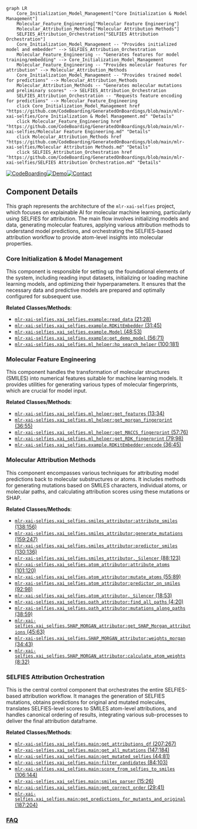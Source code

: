 ```mermaid
graph LR
    Core_Initialization_Model_Management["Core Initialization & Model Management"]
    Molecular_Feature_Engineering["Molecular Feature Engineering"]
    Molecular_Attribution_Methods["Molecular Attribution Methods"]
    SELFIES_Attribution_Orchestration["SELFIES Attribution Orchestration"]
    Core_Initialization_Model_Management -- "Provides initialized model and embedder" --> SELFIES_Attribution_Orchestration
    Molecular_Feature_Engineering -- "Generates features for model training/embedding" --> Core_Initialization_Model_Management
    Molecular_Feature_Engineering -- "Provides molecular features for attribution" --> Molecular_Attribution_Methods
    Core_Initialization_Model_Management -- "Provides trained model for predictions" --> Molecular_Attribution_Methods
    Molecular_Attribution_Methods -- "Generates molecular mutations and preliminary scores" --> SELFIES_Attribution_Orchestration
    SELFIES_Attribution_Orchestration -- "Requests feature encoding for predictions" --> Molecular_Feature_Engineering
    click Core_Initialization_Model_Management href "https://github.com/CodeBoarding/GeneratedOnBoardings/blob/main/mlr-xai-selfies/Core Initialization & Model Management.md" "Details"
    click Molecular_Feature_Engineering href "https://github.com/CodeBoarding/GeneratedOnBoardings/blob/main/mlr-xai-selfies/Molecular Feature Engineering.md" "Details"
    click Molecular_Attribution_Methods href "https://github.com/CodeBoarding/GeneratedOnBoardings/blob/main/mlr-xai-selfies/Molecular Attribution Methods.md" "Details"
    click SELFIES_Attribution_Orchestration href "https://github.com/CodeBoarding/GeneratedOnBoardings/blob/main/mlr-xai-selfies/SELFIES Attribution Orchestration.md" "Details"
```
[![CodeBoarding](https://img.shields.io/badge/Generated%20by-CodeBoarding-9cf?style=flat-square)](https://github.com/CodeBoarding/CodeBoarding)[![Demo](https://img.shields.io/badge/Try%20our-Demo-blue?style=flat-square)](https://www.codeboarding.org/demo)[![Contact](https://img.shields.io/badge/Contact%20us%20-%20contact@codeboarding.org-lightgrey?style=flat-square)](mailto:contact@codeboarding.org)

## Component Details

This graph represents the architecture of the `mlr-xai-selfies` project, which focuses on explainable AI for molecular machine learning, particularly using SELFIES for attribution. The main flow involves initializing models and data, generating molecular features, applying various attribution methods to understand model predictions, and orchestrating the SELFIES-based attribution workflow to provide atom-level insights into molecular properties.

### Core Initialization & Model Management
This component is responsible for setting up the foundational elements of the system, including reading input datasets, initializing or loading machine learning models, and optimizing their hyperparameters. It ensures that the necessary data and predictive models are prepared and optimally configured for subsequent use.


**Related Classes/Methods**:

- <a href="https://github.com/Bayer-Group/mlr-xai-selfies/blob/master/xai_selfies/example.py#L21-L28" target="_blank" rel="noopener noreferrer">`mlr-xai-selfies.xai_selfies.example:read_data` (21:28)</a>
- <a href="https://github.com/Bayer-Group/mlr-xai-selfies/blob/master/xai_selfies/example.py#L31-L45" target="_blank" rel="noopener noreferrer">`mlr-xai-selfies.xai_selfies.example.RDKitEmbedder` (31:45)</a>
- <a href="https://github.com/Bayer-Group/mlr-xai-selfies/blob/master/xai_selfies/example.py#L48-L53" target="_blank" rel="noopener noreferrer">`mlr-xai-selfies.xai_selfies.example.Model` (48:53)</a>
- <a href="https://github.com/Bayer-Group/mlr-xai-selfies/blob/master/xai_selfies/example.py#L56-L71" target="_blank" rel="noopener noreferrer">`mlr-xai-selfies.xai_selfies.example:get_demo_model` (56:71)</a>
- <a href="https://github.com/Bayer-Group/mlr-xai-selfies/blob/master/xai_selfies/ml_helper.py#L100-L181" target="_blank" rel="noopener noreferrer">`mlr-xai-selfies.xai_selfies.ml_helper:hp_search_helper` (100:181)</a>


### Molecular Feature Engineering
This component handles the transformation of molecular structures (SMILES) into numerical features suitable for machine learning models. It provides utilities for generating various types of molecular fingerprints, which are crucial for model input.


**Related Classes/Methods**:

- <a href="https://github.com/Bayer-Group/mlr-xai-selfies/blob/master/xai_selfies/ml_helper.py#L13-L34" target="_blank" rel="noopener noreferrer">`mlr-xai-selfies.xai_selfies.ml_helper:get_features` (13:34)</a>
- <a href="https://github.com/Bayer-Group/mlr-xai-selfies/blob/master/xai_selfies/ml_helper.py#L36-L55" target="_blank" rel="noopener noreferrer">`mlr-xai-selfies.xai_selfies.ml_helper:get_morgan_fingerprint` (36:55)</a>
- <a href="https://github.com/Bayer-Group/mlr-xai-selfies/blob/master/xai_selfies/ml_helper.py#L57-L76" target="_blank" rel="noopener noreferrer">`mlr-xai-selfies.xai_selfies.ml_helper:get_MACCS_fingerprint` (57:76)</a>
- <a href="https://github.com/Bayer-Group/mlr-xai-selfies/blob/master/xai_selfies/ml_helper.py#L79-L98" target="_blank" rel="noopener noreferrer">`mlr-xai-selfies.xai_selfies.ml_helper:get_RDK_fingerprint` (79:98)</a>
- <a href="https://github.com/Bayer-Group/mlr-xai-selfies/blob/master/xai_selfies/example.py#L36-L45" target="_blank" rel="noopener noreferrer">`mlr-xai-selfies.xai_selfies.example.RDKitEmbedder:encode` (36:45)</a>


### Molecular Attribution Methods
This component encompasses various techniques for attributing model predictions back to molecular substructures or atoms. It includes methods for generating mutations based on SMILES characters, individual atoms, or molecular paths, and calculating attribution scores using these mutations or SHAP.


**Related Classes/Methods**:

- <a href="https://github.com/Bayer-Group/mlr-xai-selfies/blob/master/xai_selfies/smiles_attributor.py#L138-L156" target="_blank" rel="noopener noreferrer">`mlr-xai-selfies.xai_selfies.smiles_attributor:attribute_smiles` (138:156)</a>
- <a href="https://github.com/Bayer-Group/mlr-xai-selfies/blob/master/xai_selfies/smiles_attributor.py#L159-L247" target="_blank" rel="noopener noreferrer">`mlr-xai-selfies.xai_selfies.smiles_attributor:generate_mutations` (159:247)</a>
- <a href="https://github.com/Bayer-Group/mlr-xai-selfies/blob/master/xai_selfies/smiles_attributor.py#L130-L136" target="_blank" rel="noopener noreferrer">`mlr-xai-selfies.xai_selfies.smiles_attributor:predictor_smiles` (130:136)</a>
- <a href="https://github.com/Bayer-Group/mlr-xai-selfies/blob/master/xai_selfies/smiles_attributor.py#L88-L123" target="_blank" rel="noopener noreferrer">`mlr-xai-selfies.xai_selfies.smiles_attributor._Silencer` (88:123)</a>
- <a href="https://github.com/Bayer-Group/mlr-xai-selfies/blob/master/xai_selfies/atom_attributor.py#L101-L120" target="_blank" rel="noopener noreferrer">`mlr-xai-selfies.xai_selfies.atom_attributor:attribute_atoms` (101:120)</a>
- <a href="https://github.com/Bayer-Group/mlr-xai-selfies/blob/master/xai_selfies/atom_attributor.py#L55-L89" target="_blank" rel="noopener noreferrer">`mlr-xai-selfies.xai_selfies.atom_attributor:mutate_atoms` (55:89)</a>
- <a href="https://github.com/Bayer-Group/mlr-xai-selfies/blob/master/xai_selfies/atom_attributor.py#L92-L98" target="_blank" rel="noopener noreferrer">`mlr-xai-selfies.xai_selfies.atom_attributor:predictor_on_smiles` (92:98)</a>
- <a href="https://github.com/Bayer-Group/mlr-xai-selfies/blob/master/xai_selfies/atom_attributor.py#L18-L53" target="_blank" rel="noopener noreferrer">`mlr-xai-selfies.xai_selfies.atom_attributor._Silencer` (18:53)</a>
- <a href="https://github.com/Bayer-Group/mlr-xai-selfies/blob/master/xai_selfies/path_attributor.py#L4-L20" target="_blank" rel="noopener noreferrer">`mlr-xai-selfies.xai_selfies.path_attributor:find_all_paths` (4:20)</a>
- <a href="https://github.com/Bayer-Group/mlr-xai-selfies/blob/master/xai_selfies/path_attributor.py#L38-L59" target="_blank" rel="noopener noreferrer">`mlr-xai-selfies.xai_selfies.path_attributor:mutations_along_paths` (38:59)</a>
- <a href="https://github.com/Bayer-Group/mlr-xai-selfies/blob/master/xai_selfies/SHAP_MORGAN_attributor.py#L45-L63" target="_blank" rel="noopener noreferrer">`mlr-xai-selfies.xai_selfies.SHAP_MORGAN_attributor:get_SHAP_Morgan_attributions` (45:63)</a>
- <a href="https://github.com/Bayer-Group/mlr-xai-selfies/blob/master/xai_selfies/SHAP_MORGAN_attributor.py#L34-L43" target="_blank" rel="noopener noreferrer">`mlr-xai-selfies.xai_selfies.SHAP_MORGAN_attributor:weights_morgan` (34:43)</a>
- <a href="https://github.com/Bayer-Group/mlr-xai-selfies/blob/master/xai_selfies/SHAP_MORGAN_attributor.py#L8-L32" target="_blank" rel="noopener noreferrer">`mlr-xai-selfies.xai_selfies.SHAP_MORGAN_attributor:calculate_atom_weights` (8:32)</a>


### SELFIES Attribution Orchestration
This is the central control component that orchestrates the entire SELFIES-based attribution workflow. It manages the generation of SELFIES mutations, obtains predictions for original and mutated molecules, translates SELFIES-level scores to SMILES atom-level attributions, and handles canonical ordering of results, integrating various sub-processes to deliver the final attribution dataframe.


**Related Classes/Methods**:

- <a href="https://github.com/Bayer-Group/mlr-xai-selfies/blob/master/xai_selfies/main.py#L207-L267" target="_blank" rel="noopener noreferrer">`mlr-xai-selfies.xai_selfies.main:get_attributions_df` (207:267)</a>
- <a href="https://github.com/Bayer-Group/mlr-xai-selfies/blob/master/xai_selfies/main.py#L147-L184" target="_blank" rel="noopener noreferrer">`mlr-xai-selfies.xai_selfies.main:get_all_mutations` (147:184)</a>
- <a href="https://github.com/Bayer-Group/mlr-xai-selfies/blob/master/xai_selfies/main.py#L44-L81" target="_blank" rel="noopener noreferrer">`mlr-xai-selfies.xai_selfies.main:get_mutated_selfies` (44:81)</a>
- <a href="https://github.com/Bayer-Group/mlr-xai-selfies/blob/master/xai_selfies/main.py#L84-L103" target="_blank" rel="noopener noreferrer">`mlr-xai-selfies.xai_selfies.main:filter_candidates` (84:103)</a>
- <a href="https://github.com/Bayer-Group/mlr-xai-selfies/blob/master/xai_selfies/main.py#L106-L144" target="_blank" rel="noopener noreferrer">`mlr-xai-selfies.xai_selfies.main:score_from_selfies_to_smiles` (106:144)</a>
- <a href="https://github.com/Bayer-Group/mlr-xai-selfies/blob/master/xai_selfies/main.py#L15-L26" target="_blank" rel="noopener noreferrer">`mlr-xai-selfies.xai_selfies.main:smiles_parser` (15:26)</a>
- <a href="https://github.com/Bayer-Group/mlr-xai-selfies/blob/master/xai_selfies/main.py#L29-L41" target="_blank" rel="noopener noreferrer">`mlr-xai-selfies.xai_selfies.main:get_correct_order` (29:41)</a>
- <a href="https://github.com/Bayer-Group/mlr-xai-selfies/blob/master/xai_selfies/main.py#L187-L204" target="_blank" rel="noopener noreferrer">`mlr-xai-selfies.xai_selfies.main:get_predictions_for_mutants_and_original` (187:204)</a>




### [FAQ](https://github.com/CodeBoarding/GeneratedOnBoardings/tree/main?tab=readme-ov-file#faq)